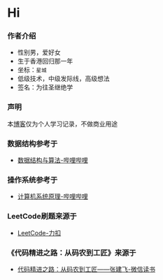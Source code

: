 # Hi

### 作者介绍
- 性别男，爱好女
- 生于香港回归那一年
- 坐标：`星城`
- 低级技术，中级发际线，高级想法
- 签名：为往圣继绝学

### 声明
本[博客](https://github.com/zhangkai0621/blog)仅为个人学习记录，不做商业用途

### 数据结构参考于
- [数据结构与算法-哔哩哔哩](https://www.bilibili.com/video/BV1jW411K7yg)

### 操作系统参考于
- [计算机系统原理-哔哩哔哩](https://www.bilibili.com/video/BV1Wb411H7Ge)

### LeetCode刷题来源于
- [LeetCode-力扣](https://leetcode-cn.com/)

### 《代码精进之路：从码农到工匠》来源于
- [代码精进之路：从码农到工匠——张建飞-微信读书](https://weread.qq.com/web/reader/81132f5071cc7f7a81151c9kc81322c012c81e728d9d180)
